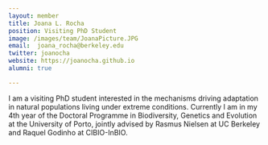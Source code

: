 ```yaml
---
layout: member
title: Joana L. Rocha
position: Visiting PhD Student
image: /images/team/JoanaPicture.JPG
email:  joana_rocha@berkeley.edu
twitter: joanocha
website: https://joanocha.github.io
alumni: true

---
```


I am a visiting PhD student interested in the mechanisms driving adaptation in natural populations living under extreme conditions. Currently I am in my 4th year of the Doctoral Programme in Biodiversity, Genetics and Evolution at the University of Porto, jointly advised by Rasmus Nielsen at UC Berkeley and Raquel Godinho at CIBIO-InBIO.